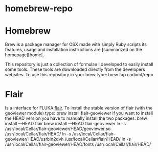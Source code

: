 # homebrew-repo

Homebrew
========
Brew is a package manager for OSX made with simply Ruby scripts
its features, usage and installation instructions are [summarized on the homepage][home].

This repository is just a collection of formulae I developed to easily install some tools.
These tools are downloaded directly from the developers websites.
To use this repository in your brew type:
brew tap carlomt/repo

Flair
========
Is a interface for FLUKA [flair].
To install the stable version of flair (with the geoviewer module) type:
brew install flair-geoviewer
if you want to install the HEAD version you have to manually install the two packages:
brew install --HEAD flair
brew install --HEAD flair-geoviewer
ln -s /usr/local/Cellar/flair-geoviewer/HEAD/geoviewer.so  /usr/local/Cellar/flair/HEAD/
ln -s /usr/local/Cellar/flair-geoviewer/HEAD/usrbin2dvh  /usr/local/Cellar/flair/HEAD/
ln -s /usr/local/Cellar/flair-geoviewer/HEAD/fonts  /usr/local/Cellar/flair/HEAD/

[brew]:http://brew.sh
[flair]:http://www.fluka.org/flair/index.html